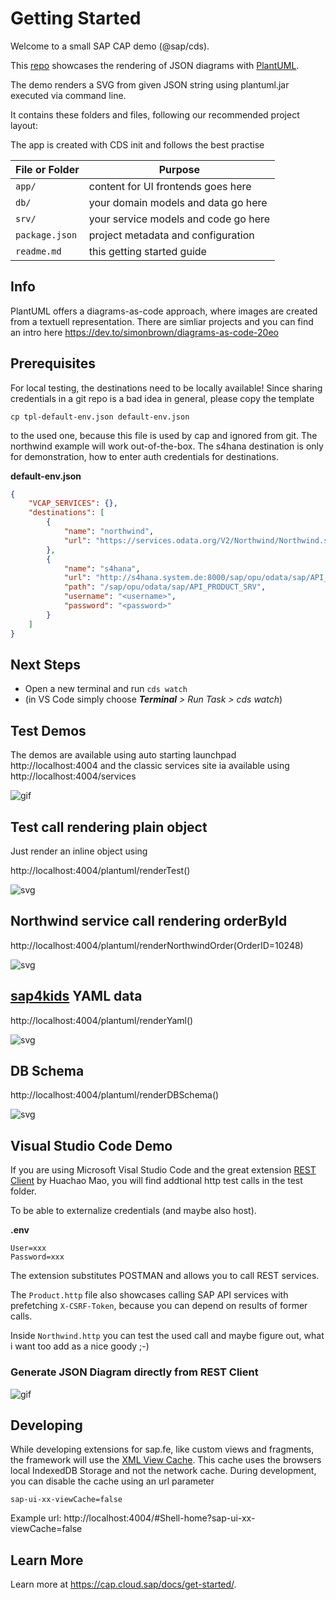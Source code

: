 # Getting Started

Welcome to a small SAP CAP demo (@sap/cds).

This [repo](https://github.com/hschaefer123/cap-plantuml) showcases the rendering of JSON diagrams with [PlantUML](https://plantuml.com/de/).

The demo renders a SVG from given JSON string using plantuml.jar executed via command line.

It contains these folders and files, following our recommended project layout:

The app is created with CDS init and follows the best practise

File or Folder | Purpose
---------|----------
`app/` | content for UI frontends goes here <not used>
`db/` | your domain models and data go here <not used>
`srv/` | your service models and code go here
`package.json` | project metadata and configuration
`readme.md` | this getting started guide

## Info
PlantUML offers a diagrams-as-code approach, where images are created from a textuell representation.
There are simliar projects and you can find an intro here
https://dev.to/simonbrown/diagrams-as-code-20eo

## Prerequisites

For local testing, the destinations need to be locally available!
Since sharing credentials in a git repo is a bad idea in general, please copy the template 

```cp tpl-default-env.json default-env.json```

to the used one, because this file is used by cap and ignored from git.
The northwind example will work out-of-the-box. 
The s4hana destination is only for demonstration, how to enter auth credentials for destinations.

**default-env.json**
```json
{
    "VCAP_SERVICES": {},
    "destinations": [
        {
            "name": "northwind",
            "url": "https://services.odata.org/V2/Northwind/Northwind.svc"
        },
        {
            "name": "s4hana",
            "url": "http://s4hana.system.de:8000/sap/opu/odata/sap/API_PRODUCT_SRV",
            "path": "/sap/opu/odata/sap/API_PRODUCT_SRV",
            "username": "<username>",
            "password": "<password>"
        }
    ]
}
```

## Next Steps
- Open a new terminal and run `cds watch` 
- (in VS Code simply choose _**Terminal** > Run Task > cds watch_)

## Test Demos
The demos are available using auto starting launchpad http://localhost:4004 
and the classic services site ia available using http://localhost:4004/services

![gif](./doc/cap-plant-flp-v3.gif "FLP Animation")

## Test call rendering plain object
Just render an inline object using 

http://localhost:4004/plantuml/renderTest()

![svg](./doc/Test.svg "Test Diagram")

## Northwind service call rendering orderById

http://localhost:4004/plantuml/renderNorthwindOrder(OrderID=10248)

![svg](./doc/NorthwindOrder-v2.svg "Order Diagram")

## [sap4kids](https://github.com/SAP-samples/SAP4Kids) YAML data

http://localhost:4004/plantuml/renderYaml()

![svg](./doc/Yaml.svg "YAML data diagram")

## DB Schema

http://localhost:4004/plantuml/renderDBSchema()

![svg](./doc/DBSchema.svg "Bookschop Schemaq")

## Visual Studio Code Demo
If you are using Microsoft Visal Studio Code and the great extension 
[REST Client](https://marketplace.visualstudio.com/items?itemName=humao.rest-client) by Huachao Mao,
you will find addtional http test calls in the test folder.

To be able to externalize credentials (and maybe also host).

**.env**
```
User=xxx
Password=xxx
```

The extension substitutes POSTMAN and allows you to call REST services.

The ```Product.http``` file also showcases calling SAP API services with prefetching ```X-CSRF-Token```,
because you can depend on results of former calls.

Inside ```Northwind.http``` you can test the used call and maybe figure out, what i want too add as a nice goody ;-)

### Generate JSON Diagram directly from REST Client

![gif](./doc/cap-plant-rest-client.gif "REST client diagram generation")

## Developing
While developing extensions for sap.fe, like custom views and fragments, the framework will use
the [XML View Cache](https://sapui5.hana.ondemand.com/#/topic/3d85d5eec1594be0a71236d5e61f89aa).
This cache uses the browsers local IndexedDB Storage and not the network cache.
During development, you can disable the cache using an url parameter 

```sap-ui-xx-viewCache=false```

Example url: http://localhost:4004/#Shell-home?sap-ui-xx-viewCache=false

## Learn More

Learn more at https://cap.cloud.sap/docs/get-started/.
